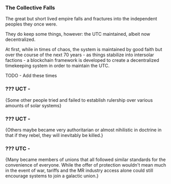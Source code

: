 
### The Collective Falls

The great but short lived empire falls and fractures into the independent peoples they once were.

They do keep some things, however: the UTC maintained, albeit now decentralized.

At first, while in times of chaos, the system is maintained by good faith but over the course of the next 70 years - as things stabilize into intersolar factions - a blockchain framework is developed to create a decentralized timekeeping system in order to maintain the UTC.



TODO - Add these times

### ??? UCT - 
{Some other people tried and failed to establish rulership over various amounts of solar systems}

### ??? UCT - 
{Others maybe became very authoritarian or almost nihilistic in doctrine in that if they rebel, they will inevitably be killed.}

### ??? UTC - 
{Many became members of unions that all followed similar standards for the convenience of everyone. While the offer of protection wouldn't mean much in the event of war, tariffs and the MR industry access alone could still encourage systems to join a galactic union.}

